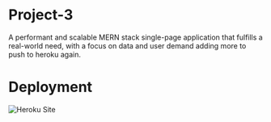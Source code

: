 # Project-3
A performant and scalable MERN stack single-page application that fulfills a real-world need, with a focus on data and user demand adding more to push to heroku again.


# Deployment
![Heroku Site](https://protected-mesa-73098.herokuapp.com/)
